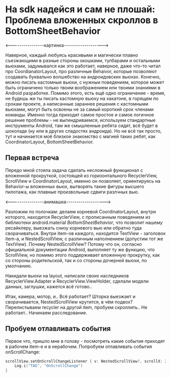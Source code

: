 # На sdk надейся и сам не плошай: Проблема вложенных скроллов в BottomSheetBehavior

<----------------картинка------------------->

Наверное, каждый любуясь красивыми и магически плавно съезжающими в разные стороны окошками, тулбарами и остальными вьюхами, задумывался как это работает, наверное, даже что-то читал про CoordianatorLayout, про различные Behaivor, которые позволяют создавать буквально волшебство на андроидовских вьюхах. Конечно, можно писать кастомные вьюхи, с нужныи поведением, которое может быть ограничено только твоим воображением или твоими знаниями в Android разработке. Помимо этого, есть ещё одно ограничение - время, не будешь же ты писать кастомную вьюху на хакатоне, в горящем по срокам проекте, а написанные зараннее решения с кастомными вьюхами, могут быть освоены не за самый короткий срок членами команды. Именно тогда приходит самое простое и самое логичное решение проблемы - не выпендриваемся, используем стандартные инструменты Android, там же смышленные ребята сидят, всё будет в шоколаде (ну или в других сладостях андроида). Но не всё так просто, тут и начинается моё близкое знакомство с магией таких ребят, как CoordinatorLayout, BottomSheetBehavior.

## Первая встреча

Передо мной стояла задача сделать несложный функционал с вложенной прокруткой, состоящей из горизонтального RecyclerView, ScrollView и CoordinatorLayout, именно он позволяет, ориентируясь на Behavior-ы вложенных вьюх, вытворять такие фигуры высшего пилотажа, как плавные произвольные сдвиги разлчных вью. 

<----------------анимашка------------------->

Разложим по полочкам: делаем корневой CoordinatorLayout, внутри которого, находится RecyclerView, с прописанным поведением из библиотеки android.material *BottomSheetBehavior*, что позволит нашему ресайклеру, выезжать снизу корневого вью или обратно туда сворачиваться. Внутри item-ов каждого, находится TextView - заголовок item-а, и NestedScrollView, с различным наполнением (допустим тот же TextView). Почему NestedScrollView? Потому что он, согласно официальной документации Android, выполняет ту же функцию, что ScrollView, но помимо этого поддерживает вложенную прокрутку, как со стороны родительской, так и со стороны дочерней вьюхи, по умолчанию.

Накидали вьюхи на layout, написали своих наследников RecyclerView.Adapter и RecyclerView.ViewHolder, сделали модели данных, заглушки, кажется всё готово..

Итак, камера, мотор, и.. Всё работает? Шторка выезжает и сворачивается, NestedScrollView крутится, в чём подвох? Перелистываем recycler на другой item, пробуем скроллить.. Не работает.. Начинаем расследование.

## Пробуем отлавливать события
Первое что, пришло мне в голову - посмотреть какие события приходят в рабочем item-е и в нерабочем. Попробуем отлавливать события onScrollChange: 
```kotlin
scrollView.setOnScrollChangeListener { v: NestedScrollView?, scrollX: Int, scrollY: Int, oldScrollX: Int, oldScrollY: Int ->
    Log.i("TAG", "OnScrollChange")
}
```
